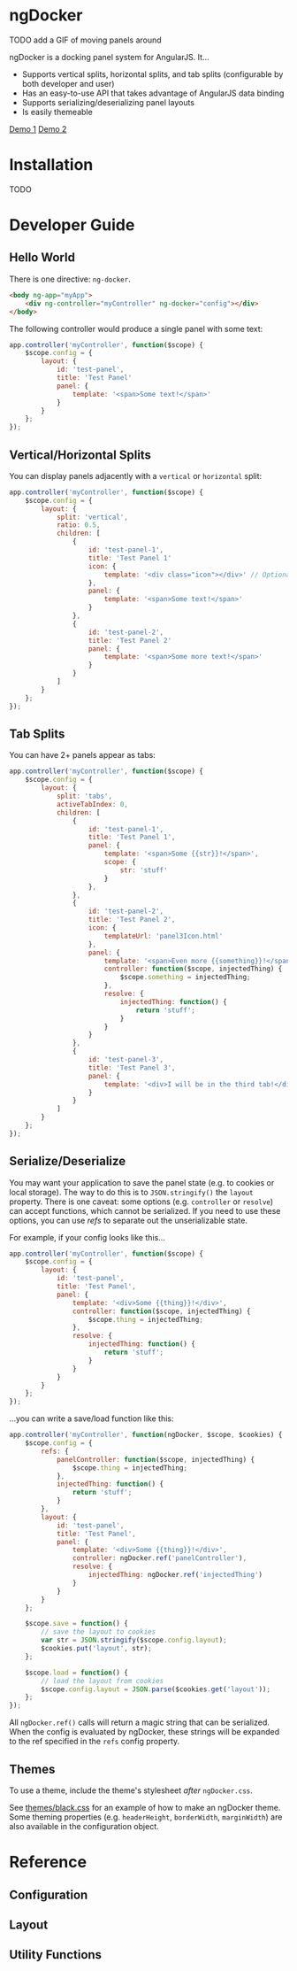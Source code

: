 # ngDocker

TODO add a GIF of moving panels around

ngDocker is a docking panel system for AngularJS. It...
* Supports vertical splits, horizontal splits, and tab splits (configurable by both developer and user)
* Has an easy-to-use API that takes advantage of AngularJS data binding
* Supports serializing/deserializing panel layouts
* Is easily themeable

[Demo 1](https://sashavol.com/misc/ngDocker/test/2.htm) 
[Demo 2](https://sashavol.com/misc/ngDocker/test/3.htm)

# Installation

TODO

# Developer Guide

## Hello World

There is one directive: `ng-docker`.

``` HTML 
<body ng-app="myApp">
    <div ng-controller="myController" ng-docker="config"></div>
</body>
```

The following controller would produce a single panel with some text:

``` JavaScript
app.controller('myController', function($scope) {
    $scope.config = {
        layout: {
            id: 'test-panel',
            title: 'Test Panel'
            panel: {
                template: '<span>Some text!</span>'
            }
        }
    };
});
```

## Vertical/Horizontal Splits

You can display panels adjacently with a `vertical` or `horizontal` split:

``` JavaScript
app.controller('myController', function($scope) {
    $scope.config = {
        layout: {
            split: 'vertical',
            ratio: 0.5,
            children: [
                {
                    id: 'test-panel-1',
                    title: 'Test Panel 1'
                    icon: {
                        template: '<div class="icon"></div>' // Optional: icon you want appear in the header
                    },
                    panel: {
                        template: '<span>Some text!</span>'
                    }
                },
                {
                    id: 'test-panel-2',
                    title: 'Test Panel 2'
                    panel: {
                        template: '<span>Some more text!</span>'
                    }
                }
            ]
        }
    };
});
```

## Tab Splits

You can have 2+ panels appear as tabs:

``` JavaScript
app.controller('myController', function($scope) {
    $scope.config = {
        layout: {
            split: 'tabs',
            activeTabIndex: 0,
            children: [
                {
                    id: 'test-panel-1',
                    title: 'Test Panel 1',
                    panel: {
                        template: '<span>Some {{str}}!</span>',
                        scope: {
                            str: 'stuff'
                        }
                    },
                },
                {
                    id: 'test-panel-2',
                    title: 'Test Panel 2',
                    icon: {
                        templateUrl: 'panel3Icon.html'
                    },
                    panel: {
                        template: '<span>Even more {{something}}!</span>',
                        controller: function($scope, injectedThing) {
                            $scope.something = injectedThing;
                        },
                        resolve: {
                            injectedThing: function() {
                                return 'stuff';
                            }
                        }
                    }
                },
                {
                    id: 'test-panel-3',
                    title: 'Test Panel 3',
                    panel: {
                        template: '<div>I will be in the third tab!</div>'
                    }
                }
            ]
        }
    };
});
```

## Serialize/Deserialize

You may want your application to save the panel state (e.g. to cookies or local storage). The way to do this is to `JSON.stringify()` the `layout` property. There is one caveat: some options (e.g. `controller` or `resolve`) can accept functions, which cannot be serialized. If you need to use these options, you can use _refs_ to separate out the unserializable state.

For example, if your config looks like this...

``` JavaScript
app.controller('myController', function($scope) {
    $scope.config = {
        layout: {
            id: 'test-panel',
            title: 'Test Panel',
            panel: {
                template: '<div>Some {{thing}}!</div>',
                controller: function($scope, injectedThing) {
                    $scope.thing = injectedThing;
                },
                resolve: {
                    injectedThing: function() {
                        return 'stuff';
                    }
                }
            }
        }
    };
});
```
...you can write a save/load function like this:

``` JavaScript
app.controller('myController', function(ngDocker, $scope, $cookies) {
    $scope.config = {
        refs: {
            panelController: function($scope, injectedThing) {
                $scope.thing = injectedThing;
            },
            injectedThing: function() {
                return 'stuff';
            }
        },
        layout: {
            id: 'test-panel',
            title: 'Test Panel',
            panel: {
                template: '<div>Some {{thing}}!</div>',
                controller: ngDocker.ref('panelController'),
                resolve: {
                    injectedThing: ngDocker.ref('injectedThing')
                }
            }
        }
    };

    $scope.save = function() {
        // save the layout to cookies
        var str = JSON.stringify($scope.config.layout);
        $cookies.put('layout', str);
    };

    $scope.load = function() {
        // load the layout from cookies
        $scope.config.layout = JSON.parse($cookies.get('layout'));
    };
});
```

All `ngDocker.ref()` calls will return a magic string that can be serialized. When the config is evaluated by ngDocker, these strings will be expanded to the ref specified in the `refs` config property.

## Themes

To use a theme, include the theme's stylesheet _after_ `ngDocker.css`.

See [themes/black.css](themes/black.css) for an example of how to make an ngDocker theme. Some theming properties (e.g. `headerHeight`, `borderWidth`, `marginWidth`) are also available in the configuration object.

# Reference

## Configuration

## Layout

## Utility Functions
